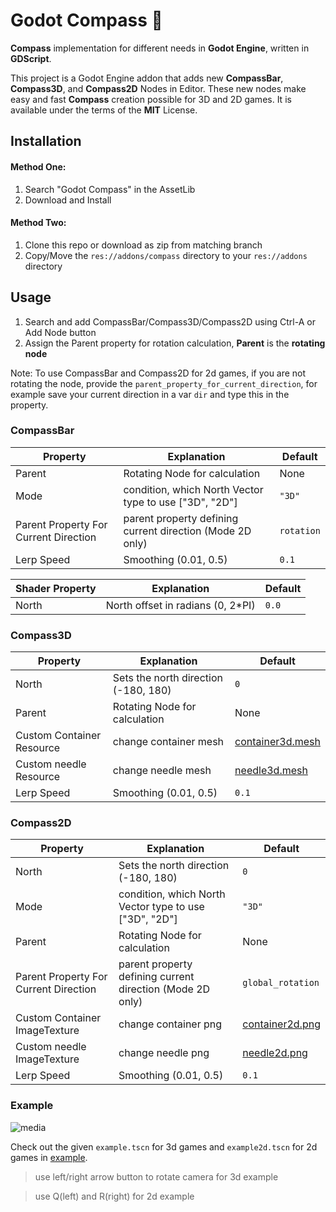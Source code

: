 # Godot Compass :compass:

**Compass** implementation for different needs in **Godot Engine**, written in **GDScript**.

This project is a Godot Engine addon that adds new **CompassBar**, **Compass3D**, and **Compass2D** Nodes in Editor. These new nodes make easy and fast **Compass** creation possible for 3D and 2D games. It is available under the terms of the **MIT** License.


## Installation
#### Method One:
1.  Search "Godot Compass" in the AssetLib
2.  Download and Install
#### Method Two:
1. Clone this repo or download as zip from matching branch
2. Copy/Move the `res://addons/compass` directory to your `res://addons` directory

## Usage
1. Search and add CompassBar/Compass3D/Compass2D using Ctrl-A or Add Node button
2. Assign the Parent property for rotation calculation, **Parent** is the **rotating node**

Note: To use CompassBar and Compass2D for 2d games, if you are not rotating the node, provide the `parent_property_for_current_direction`, for example save your current direction in a var `dir` and type this in the property.

### CompassBar
Property | Explanation | Default |
| --- | --- | --- |
| Parent | Rotating Node for calculation | None |
| Mode | condition, which North Vector type to use ["3D", "2D"] | `"3D"` |
| Parent Property For Current Direction | parent property defining current direction (Mode 2D only) | `rotation` |
| Lerp Speed | Smoothing (0.01, 0.5) | `0.1` |

| Shader Property | Explanation | Default |
| --- | --- | --- |
| North | North offset in radians (0, 2*PI) | `0.0` |

### Compass3D
| Property | Explanation | Default |
| --- | --- | --- |
| North | Sets the north direction (-180, 180) | `0` |
| Parent | Rotating Node for calculation | None |
| Custom Container Resource | change container mesh | [container3d.mesh][l1] |
| Custom needle Resource | change needle mesh | [needle3d.mesh][l2] |
| Lerp Speed | Smoothing (0.01, 0.5) | `0.1` |

### Compass2D
| Property | Explanation | Default |
| --- | --- | --- |
| North | Sets the north direction (-180, 180)| `0` |
| Mode | condition, which North Vector type to use ["3D", "2D"] | `"3D"` |
| Parent | Rotating Node for calculation | None |
| Parent Property For Current Direction | parent property defining current direction (Mode 2D only) | `global_rotation` |
| Custom Container ImageTexture | change container png | [container2d.png][l3] |
| Custom needle ImageTexture | change needle png | [needle2d.png][l4] |
| Lerp Speed | Smoothing (0.01, 0.5) | `0.1` |

### Example
![media](https://media.giphy.com/media/v1.Y2lkPTc5MGI3NjExZjgyNzBjNTM2M2ZjYzRjZDc3ZDIwNTRmYTQ4NDYzYjUwNjJjNGEzZCZlcD12MV9pbnRlcm5hbF9naWZzX2dpZklkJmN0PWc/bvR3MilNYVsjbbTb7x/giphy.gif)

Check out the given `example.tscn` for 3d games and `example2d.tscn` for 2d games in [example][l0].
> use left/right arrow button to rotate camera for 3d example

> use Q(left) and R(right) for 2d example

[l0]: ./addons/compass/example
[l1]: ./addons/compass/resources/container3d.mesh
[l2]: ./addons/compass/resources/needle3d.mesh
[l3]: ./addons/compass/resources/container2d.png
[l4]: ./addons/compass/resources/needle2d.png
